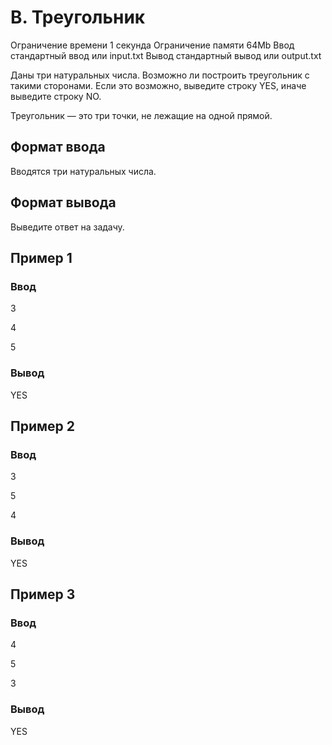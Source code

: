 # B. Треугольник

Ограничение времени 	1 секунда
Ограничение памяти 	64Mb
Ввод 	стандартный ввод или input.txt
Вывод 	стандартный вывод или output.txt

Даны три натуральных числа. Возможно ли построить треугольник с такими сторонами. Если это возможно, выведите строку YES, иначе выведите строку NO.

Треугольник — это три точки, не лежащие на одной прямой.

## Формат ввода

Вводятся три натуральных числа.

## Формат вывода

Выведите ответ на задачу.

## Пример 1

### Ввод

3

4

5

### Вывод

YES

## Пример 2

### Ввод

3

5

4


### Вывод

YES

## Пример 3

### Ввод

4

5

3


### Вывод

YES